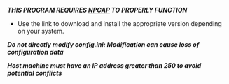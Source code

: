 ***THIS PROGRAM REQUIRES [NPCAP](https://npcap.com/#download) TO PROPERLY FUNCTION***

* Use the link to download and install the appropriate version depending on your system.

***Do not directly modify config.ini: Modification can cause loss of configuration data***

***Host machine must have an IP address greater than 250 to avoid potential conflicts***